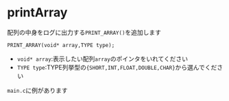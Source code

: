 # printArray

配列の中身をログに出力する`PRINT_ARRAY()`を追加します
```
PRINT_ARRAY(void* array,TYPE type);
```
- `void* array`:表示したい配列`array`のポインタをいれてください
- `TYPE type`:TYPE列挙型の`{SHORT,INT,FLOAT,DOUBLE,CHAR}`から選んでください

`main.c`に例があります
